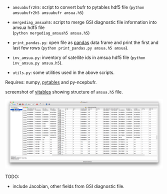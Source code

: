* `amsuabufr2h5`: script to convert bufr to pytables hdf5 file (`python amsuabufr2h5 amsuabufr amsua.h5`)

* `mergediag_amsuah5`:  script to merge GSI diagnostic file information into amsua hdf5 file  
  (`python mergediag_amsuah5 amsua.h5`)

* `print_pandas.py`: open file as [pandas](http://pandas.pydata.org) data frame and print the first and last few rows (`python print_pandas.py amsua.h5 amsua`).

* `inv_amsua.py`: inventory of satellite ids in amsua hdf5 file (`python inv_amsua.py amsua.h5`).

* `utils.py`:  some utilities used in the above scripts.

Requires: numpy, [pytables](http://www.pytables.org) and py-ncepbufr.

screenshot of [vitables](http://vitables.org) showing structure of `amsua.h5` file.

![amsua.h5](vitables.png?raw=true "AMSUA pytables file")


TODO:

* include Jacobian, other fields from GSI diagnostic file.

